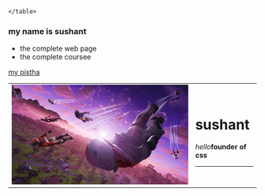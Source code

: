 <html>
<head>
<meta charset="utf-8">
<title>Monika</title>
</head>
<body>
	<table>
		<tr>
			<td><img src="sushant.png"></td>
            <td><h1>sushant</h1>
	<P><em>hello</em><strong>founder of css</strong> </P>
 <hr></td>  
		</tr>


	</table>
	
	
 <h3>my name is sushant</h3>
 <ul>
 	<li>the complete web page </li>
    <li>the complete coursee</li>
 </ul>
<a href="pistha.html">my pistha</a>
</body>
</html>
